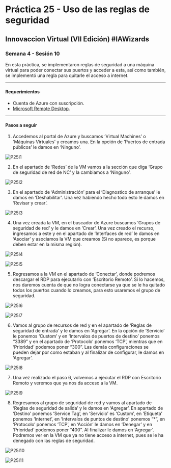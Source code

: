# Práctica 25 - Uso de las reglas de seguridad

## Innovaccion Virtual (VII Edición) #IAWizards

### Semana 4 - Sesión 10

En esta práctica, se implementaron reglas de seguridad a una máquina virtual para poder conectar sus puertos y acceder a esta, así como también, se implementó una regla para quitarle el acceso a internet.

-------------------------------------------------------

#### Requerimientos
- Cuenta de Azure con suscripción. 
- [Microsoft Remote Desktop](https://apps.microsoft.com/store/detail/microsoft-remote-desktop/9WZDNCRFJ3PS?hl=en-us&gl=US).

--------------------------------------------------------

#### Pasos a seguir

1. Accedemos al portal de Azure y buscamos ‘Virtual Machines’ o ‘Máquinas Virtuales’ y creamos una. En la opción de ‘Puertos de entrada públicos’ le damos en ‘Ninguno’.

![P25I1](https://github.com/AlbertoSF99/Practica-25/blob/main/Images/Sesi%C3%B3n%2010%20-%20P25%2001.PNG)

2. En el apartado de ‘Redes’ de la VM vamos a la sección que diga ‘Grupo de seguridad de red de NC’ y la cambiamos a ‘Ninguno’.

![P25I2](https://github.com/AlbertoSF99/Practica-25/blob/main/Images/Sesi%C3%B3n%2010%20-%20P25%2002.PNG)

3. En el apartado de ‘Administración’ para el ‘Diagnostico de arranque’ le damos en ‘Deshabilitar’. Una vez habiendo hecho todo esto le damos en ‘Revisar y crear’.

![P25I3](https://github.com/AlbertoSF99/Practica-25/blob/main/Images/Sesi%C3%B3n%2010%20-%20P25%2003.PNG)

4. Una vez creada la VM, en el buscador de Azure buscamos ‘Grupos de seguridad de red’ y le damos en ‘Crear’. Una vez creado el recurso, ingresamos a este y en el apartado de ‘Interfaces de red’ le damos en ‘Asociar’ y asociamos la VM que creamos (Si no aparece, es porque deben estar en la misma región).

![P25I4](https://github.com/AlbertoSF99/Practica-25/blob/main/Images/Sesi%C3%B3n%2010%20-%20P25%2004.PNG)

![P25I5](https://github.com/AlbertoSF99/Practica-25/blob/main/Images/Sesi%C3%B3n%2010%20-%20P25%2005.PNG)

5. Regresamos a la VM en el apartado de ‘Conectar’, donde podremos descargar el RDP para ejecutarlo con ‘Escritorio Remoto’. Si lo hacemos, nos daremos cuenta de que no logra conectarse ya que se le ha quitado todos los puertos cuando lo creamos, para esto usaremos el grupo de seguridad.

![P25I6](https://github.com/AlbertoSF99/Practica-25/blob/main/Images/Sesi%C3%B3n%2010%20-%20P25%2006.PNG)

![P25I7](https://github.com/AlbertoSF99/Practica-25/blob/main/Images/Sesi%C3%B3n%2010%20-%20P25%2007.png)

6. Vamos al grupo de recursos de red y en el apartado de ‘Reglas de seguridad de entrada’ y le damos en ‘Agregar’. En la opción de ‘Servicio’ le ponemos ‘Custom’ y en ‘Intervalos de puertos de destino’ ponemos “3389” y en el apartado de ‘Protocolo’ ponemos ‘TCP’, mientras que en ‘Prioridad’ podemos poner “300”. Las demás configuraciones se pueden dejar por como estaban y al finalizar de configurar, le damos en ‘Agregar’.

![P25I8](https://github.com/AlbertoSF99/Practica-25/blob/main/Images/Sesi%C3%B3n%2010%20-%20P25%2008.PNG)

7. Una vez realizado el paso 6, volvemos a ejecutar el RDP con Escritorio Remoto y veremos que ya nos da acceso a la VM.

![P25I9](https://github.com/AlbertoSF99/Practica-25/blob/main/Images/Sesi%C3%B3n%2010%20-%20P25%2009.PNG)

8. Regresamos al grupo de seguridad de red y vamos al apartado de ‘Reglas de seguridad de salida’ y le damos en ‘Agregar’. En apartado de ‘Destino’ ponemos ‘Service Tag’, en ‘Servicio’ es ‘Custom’, en ‘Etiqueta’ ponemos ‘Internet’, en ‘Intervalos de puntos de destino’ ponemos “*”, en ‘Protocolo’ ponemos ‘TCP’, en ‘Acción’ le damos en ‘Denegar’ y en ‘Prioridad’ podemos poner “400”. Al finalizar le damos en ‘Agregar’. Podremos ver en la VM que ya no tiene acceso a internet, pues se le ha denegado con las reglas de seguridad.

![P25I10](https://github.com/AlbertoSF99/Practica-25/blob/main/Images/Sesi%C3%B3n%2010%20-%20P25%2010.PNG)

![P25I11](https://github.com/AlbertoSF99/Practica-25/blob/main/Images/Sesi%C3%B3n%2010%20-%20P25%2011.PNG)
